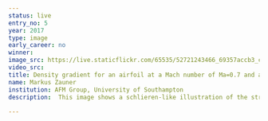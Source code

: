 ```yaml
---
status: live
entry_no: 5
year: 2017
type: image 
early_career: no 
winner: 
image_src: https://live.staticflickr.com/65535/52721243466_69357accb3_c_d.jpg
video_src: 
title: Density gradient for an airfoil at a Mach number of Ma=0.7 and a Reynolds number of Re=500000.
name: Markus Zauner
institution: AFM Group, University of Southampton
description:  This image shows a schlieren-like illustration of the streamwise density gradient of the flow around a wing-section at a free-stream Mach number of Ma=0.7 and a Reynolds number of Re=500,000. Schlieren pictures are commonly used in experiments to visualise shock waves. In this case, the flow field is generated by a simulation solving the compressible 3D Navier Stokes equations directly. The high resolution of the domain (1 billion grid points) requires more than 30,000 processors for running the simulation on ARCHER. The black regions in the image indicate high local density gradients caused by vortex structures in the wing aft section and the wake. In those regions we can see weak accoustic waves being generated. As the flow goes supersonic on the upper side, we can observe the formation of upstream travelling shock waves as well.  
  
---
```

